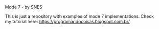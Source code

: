 Mode 7 - by SNES

This is just a repository with examples of mode 7 implementations. Check my tutorial here:
https://programandocoisas.blogspot.com.br/
